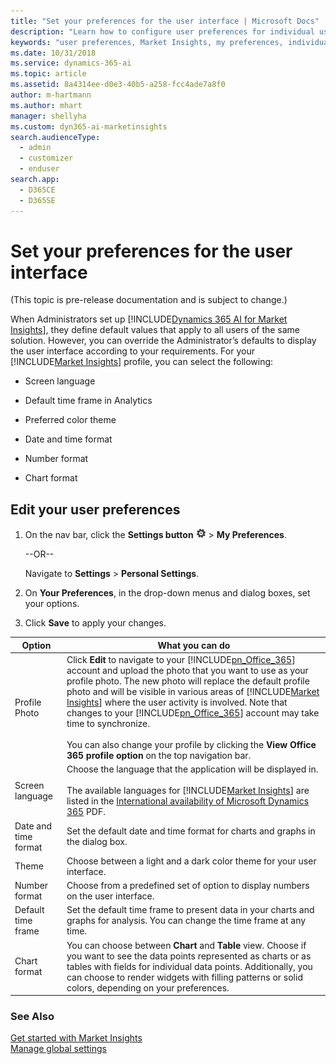 ```yaml
---
title: "Set your preferences for the user interface | Microsoft Docs"
description: "Learn how to configure user preferences for individual users."
keywords: "user preferences, Market Insights, my preferences, individual settings"
ms.date: 10/31/2018
ms.service: dynamics-365-ai
ms.topic: article
ms.assetid: 8a4314ee-d0e3-40b5-a258-fcc4ade7a8f0
author: m-hartmann
ms.author: mhart
manager: shellyha
ms.custom: dyn365-ai-marketinsights
search.audienceType: 
  - admin
  - customizer
  - enduser
search.app: 
  - D365CE
  - D365SE
---
```


# Set your preferences for the user interface

(This topic is pre-release documentation and is subject to change.)

When Administrators set up [!INCLUDE[Dynamics 365 AI for Market Insights](../includes/pn-market-insights-long.md)], they define default values that apply to all users of the same solution. However, you can override the Administrator’s defaults to display the user interface according to your requirements. For your [!INCLUDE[Market Insights](../includes/pn-market-insights-short.md)] profile, you can select the following:  
  
- Screen language  
  
- Default time frame in Analytics  
  
- Preferred color theme  
  
- Date and time format  
  
- Number format  

- Chart format
  
<a name="EditPrefs"></a>   
## Edit your user preferences  
  
1.  On the nav bar, click the **Settings button** ![configuration button](media/settings-icon.png "Configuration button") > **My Preferences**.  
  
     --OR--  
  
     Navigate to **Settings** > **Personal Settings**.  
  
2.  On **Your Preferences**, in the drop-down menus and dialog boxes, set your options.  
  
3.  Click **Save** to apply your changes.  
  
|        Option        |                                                                                                                                                                                                                                                                                                           What you can do                                                                                                                                                                                                                                                                                                            |
|----------------------|--------------------------------------------------------------------------------------------------------------------------------------------------------------------------------------------------------------------------------------------------------------------------------------------------------------------------------------------------------------------------------------------------------------------------------------------------------------------------------------------------------------------------------------------------------------------------------------------------------------------------------------|
|    Profile Photo     | Click **Edit** to navigate to your [!INCLUDE[pn_Office_365](../includes/pn-office-365.md)] account and upload the photo that you want to use as your profile photo. The  new photo will replace the default profile photo and will be visible in various areas of [!INCLUDE[Market Insights](../includes/pn-market-insights-short.md)] where the user activity is involved.  Note that changes to your [!INCLUDE[pn_Office_365](../includes/pn-office-365.md)] account may take time to synchronize.<br /><br /> You can also change your profile by clicking the **View Office 365 profile option** on the top navigation bar. |
|   Screen language    |                                                                                                                                                                          Choose the language that the application will be displayed in.<br /><br /> The available languages for [!INCLUDE[Market Insights](../includes/pn-market-insights-short.md)] are listed in the [International availability of Microsoft Dynamics 365](https://go.Microsoft.com/fwlink/p/?LinkID=391086) PDF.                                                                                                                                                                           |
| Date and time format |                                                                                                                                                                                                                                                                            Set the default date and time format for charts and graphs in the dialog box.                                                                                                                                                                                                                                                                             |
|        Theme         |                                                                                                                                                                                                                                                                                Choose between a light and a dark color theme for your user interface.                                                                                                                                                                                                                                                                                |
|    Number format     |                                                                                                                                                                                                                                                                           Choose from a predefined set of option to display numbers on the user interface.                                                                                                                                                                                                                                                                           |
|  Default time frame  |                                                                                                                                                                                                                                                    Set the default time frame to present data in your charts and graphs for analysis. You can change the time frame at any time.                                                                                                                                                                                                                                                     |
|     Chart format     |                                                                                                                                                                    You can choose between **Chart** and **Table** view. Choose if you want to see the data points represented as charts or as tables with fields for individual data points. Additionally, you can choose to render widgets with filling patterns or solid colors, depending on your preferences.                                                                                                                                                                    |
  
### See Also  
 [Get started with Market Insights](get-started.md)   
 [Manage global settings](manage-global-settings.md)
 
